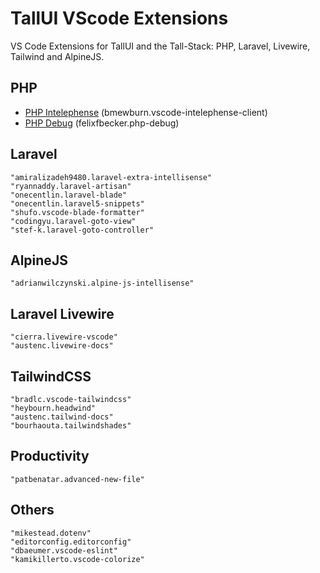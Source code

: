 # TallUI VScode Extensions

VS Code Extensions for TallUI and the Tall-Stack: PHP, Laravel, Livewire, Tailwind and AlpineJS.

## PHP
- [PHP Intelephense](https://marketplace.visualstudio.com/items?itemName=bmewburn.vscode-intelephense-client) (bmewburn.vscode-intelephense-client)
- [PHP Debug](https://marketplace.visualstudio.com/items?itemName=felixfbecker.php-debug) (felixfbecker.php-debug)
    
## Laravel
    "amiralizadeh9480.laravel-extra-intellisense"
    "ryannaddy.laravel-artisan"
    "onecentlin.laravel-blade"
    "onecentlin.laravel5-snippets"
    "shufo.vscode-blade-formatter"
    "codingyu.laravel-goto-view"
    "stef-k.laravel-goto-controller"

## AlpineJS
    "adrianwilczynski.alpine-js-intellisense"

## Laravel Livewire
    "cierra.livewire-vscode"
    "austenc.livewire-docs"
    
## TailwindCSS
    "bradlc.vscode-tailwindcss"
    "heybourn.headwind"
    "austenc.tailwind-docs"
    "bourhaouta.tailwindshades"

## Productivity
    "patbenatar.advanced-new-file"

## Others
    "mikestead.dotenv"
    "editorconfig.editorconfig"
    "dbaeumer.vscode-eslint"
    "kamikillerto.vscode-colorize"
